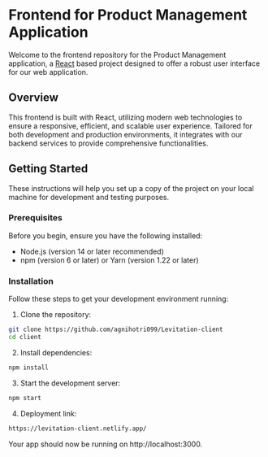 # Frontend for Product Management Application

Welcome to the frontend repository for the Product Management application, a [React](https://reactjs.org/) based project designed to offer a robust user interface for our web application.

## Overview

This frontend is built with React, utilizing modern web technologies to ensure a responsive, efficient, and scalable user experience. Tailored for both development and production environments, it integrates with our backend services to provide comprehensive functionalities.

## Getting Started

These instructions will help you set up a copy of the project on your local machine for development and testing purposes.

### Prerequisites

Before you begin, ensure you have the following installed:
- Node.js (version 14 or later recommended)
- npm (version 6 or later) or Yarn (version 1.22 or later)

### Installation

Follow these steps to get your development environment running:

1. Clone the repository:

```bash
git clone https://github.com/agnihotri099/Levitation-client
cd client
```

2. Install dependencies:

```bash
npm install
```

3. Start the development server:
```bash
npm start
```

4. Deployment link:
```bash
https://levitation-client.netlify.app/
```
Your app should now be running on http://localhost:3000.



